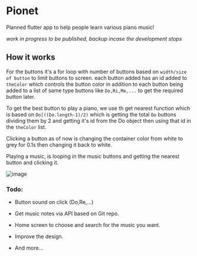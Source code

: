 # Pionet

Planned flutter app to help people learn various piano music!

*work in progress to be published, backup incase the development stops*

## How it works

For the buttons it's a for loop with number of buttons based on `width/size of button` to limit buttons to screen. each button added has an id added to `theColor` which controls the button color in addition to each button being added to a list of same type buttons like `Do,Ri,Me,...` to get the required button later.

To get the best button to play a piano, we use th get nearest function which is based on `Do[((Do.length-1)/2)` which is getting the total `Do` buttons dividing them by 2 and getting it's id from the Do object then using that id in the `theColor` list.

Clicking a button as of now is changing the container color from white to grey for 0.1s then changing it back to white.

Playing a music, is looping in the music buttons and getting the nearest button and clicking it.

![image](https://user-images.githubusercontent.com/34627272/212766934-7de5a535-69d1-41e2-8647-002ef8b4acc2.png)

### Todo:

* Button sound on click (Do,Re,...)

* Get music notes via API based on Git repo.

* Home screen to choose and search for the music you want.

* Improve the design.

* And more...
